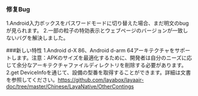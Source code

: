### 修复Bug
1.Android入力ボックスをパスワードモードに切り替えた場合、まだ明文のbugが見られます。
2.一部の粒子の特効表示とウェブページのバージョンが一致しないバグを解決しました。

###新しい特性
1.Android d-X 86、Android d-arm 64アーキテクチャをサポートします。注意：APKのサイズを最適化するために、開発者は自分のニーズに応じて余分なアーキテクチャファイルディレクトリを削除する必要があります。
2.get DeviceInfoを通じて、設備の型番を取得することができます。詳細は文書を参照してください。https://github.com/layabox/layaair-doc/tree/master/Chinese/LayaNative/OtherContings